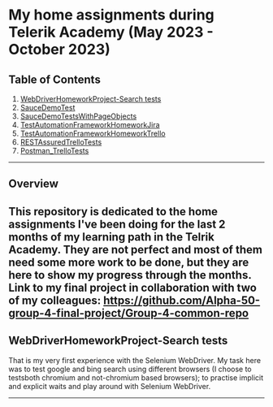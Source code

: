 # My home assignments during Telerik Academy (May 2023 - October 2023)

## Table of Contents
1. [WebDriverHomeworkProject-Search tests](#WebDriverHomeworkProject-Searchtests)
2. [SauceDemoTest](#SauceDemoTest)
3. [SauceDemoTestsWithPageObjects](#SauceDemoTestsWithPageObjects)
4. [TestAutomationFrameworkHomeworkJira](#TestAutomationFrameworkHomeworkJira)
5. [TestAutomationFrameworkHomeworkTrello](#TestAutomationFrameworkHomeworkTrello)
6. [RESTAssuredTrelloTests](#RESTAssuredTrelloTests)
7. [Postman_TrelloTests](#Postman_TrelloTests)

---

## Overview
This repository is dedicated to the home assignments I've been doing for the last 2 months of my learning path in the Telrik Academy. They are not perfect and most of them need some more work to be done, but they are here to show my progress through the months. Link to my final project in collaboration with two of my colleagues: https://github.com/Alpha-50-group-4-final-project/Group-4-common-repo 
---

## WebDriverHomeworkProject-Search tests
That is my very first experience with the Selenium WebDriver. My task here was to test google and bing search using different browsers (I choose to testsboth chromium and not-chromium based browsers); to practise implicit and explicit waits and play around with Selenium WebDriver.

---

## 


